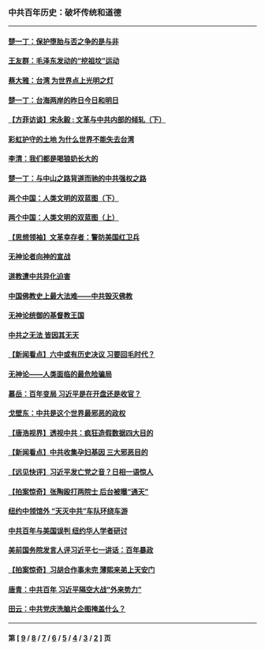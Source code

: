 ### 中共百年历史：破坏传统和道德
---
#### [楚一丁：保护堕胎与否之争的是与非](../../pages/nf1176114/n13815642.md?12240430) 
#### [王友群：毛泽东发动的“挖祖坟”运动](../../pages/nf1176114/n13723639.md?12240430) 
#### [蔡大雅：台湾 为世界点上光明之灯](../../pages/nf1176114/n13531530.md?12240430) 
#### [楚一丁：台海两岸的昨日今日和明日](../../pages/nf1176114/n13531468.md?12240430) 
#### [【方菲访谈】宋永毅 : 文革与中共内部的倾轧（下）](../../pages/nf1176114/n13486836.md?12240430) 
#### [彩虹护守的土地 为什么世界不能失去台湾](../../pages/nf1176114/n13476849.md?12240430) 
#### [李清：我们都是喝狼奶长大的](../../pages/nf1176114/n13471478.md?12240430) 
#### [楚一丁：与中山之路背道而驰的中共强权之路](../../pages/nf1176114/n13437270.md?12240430) 
#### [两个中国：人类文明的双蓝图（下）](../../pages/nf1176114/n13423132.md?12240430) 
#### [两个中国：人类文明的双蓝图（上）](../../pages/nf1176114/n13422687.md?12240430) 
#### [【思想领袖】文革幸存者：警防美国红卫兵](../../pages/nf1176114/n13339289.md?12240430) 
#### [无神论者向神的宣战](../../pages/nf1176114/n13281535.md?12240430) 
#### [道教遭中共异化迫害](../../pages/nf1176114/n13281463.md?12240430) 
#### [中国佛教史上最大法难——中共毁灭佛教](../../pages/nf1176114/n13281397.md?12240430) 
#### [无神论统御的基督教王国](../../pages/nf1176114/n13281280.md?12240430) 
#### [中共之无法 皆因其无天](../../pages/nf1176114/n13281088.md?12240430) 
#### [【新闻看点】六中或有历史决议 习要回毛时代？](../../pages/nf1176114/n13222895.md?12240430) 
#### [无神论——人类面临的最危险骗局](../../pages/nf1176114/n13196137.md?12240430) 
#### [慕岳：百年变局 习近平是在开盘还是收官？](../../pages/nf1176114/n13206516.md?12240430) 
#### [戈壁东：中共是这个世界最邪恶的政权](../../pages/nf1176114/n13085641.md?12240430) 
#### [【唐浩视界】透视中共：疯狂造假数据四大目的](../../pages/nf1176114/n13080590.md?12240430) 
#### [【新闻看点】中共收集孕妇基因 三大邪恶目的](../../pages/nf1176114/n13077182.md?12240430) 
#### [【远见快评】习近平发亡党之音？日相一语惊人](../../pages/nf1176114/n13074809.md?12240430) 
#### [【拍案惊奇】张陶殴打两院士 后台被曝“通天”](../../pages/nf1176114/n13070496.md?12240430) 
#### [纽约中领馆外 “天灭中共”车队环绕车游](../../pages/nf1176114/n13070693.md?12240430) 
#### [中共百年与美国误判 纽约华人学者研讨](../../pages/nf1176114/n13067969.md?12240430) 
#### [美前国务院发言人评习近平七一讲话：百年暴政](../../pages/nf1176114/n13066986.md?12240430) 
#### [【拍案惊奇】习胡合作事未完 薄熙来弟上天安门](../../pages/nf1176114/n13065867.md?12240430) 
#### [唐青：中共百年 习近平隔空大战“外来势力”](../../pages/nf1176114/n13065976.md?12240430) 
#### [田云：中共党庆洗脑片企图掩盖什么？](../../pages/nf1176114/n13064395.md?12240430) 

---
#### 第 [ [9](./9.md?12240430) / [8](./8.md?12240430) / [7](./7.md?12240430) / [6](./6.md?12240430) / [5](./5.md?12240430) / [4](./4.md?12240430) / [3](./3.md?12240430) / [2](./2.md?12240430) ] 页
